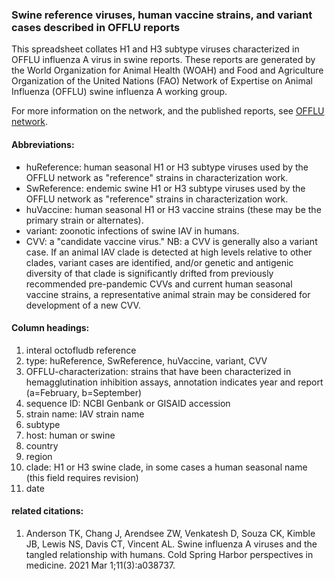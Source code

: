 ### Swine reference viruses, human vaccine strains, and variant cases described in OFFLU reports ###
This spreadsheet collates H1 and H3 subtype viruses characterized in OFFLU influenza A virus in swine reports. These reports are generated by the World Organization for Animal Health (WOAH) and Food and Agriculture Organization of the United Nations (FAO) Network of Expertise on Animal Influenza (OFFLU) swine influenza A working group.

For more information on the network, and the published reports, see [OFFLU network](https://www.offlu.org).

#### Abbreviations: ####
- huReference: human seasonal H1 or H3 subtype viruses used by the OFFLU network as "reference" strains in characterization work.
- SwReference: endemic swine H1 or H3 subtype viruses used by the OFFLU network as "reference" strains in characterization work.
- huVaccine: human seasonal H1 or H3 vaccine strains (these may be the primary strain or alternates).
- variant: zoonotic infections of swine IAV in humans.
- CVV: a "candidate vaccine virus." NB: a CVV is generally also a variant case. If an animal IAV clade is detected at high levels relative to other clades, variant cases are identified, and/or genetic and antigenic diversity of that clade is significantly drifted from previously recommended pre-pandemic CVVs and current human seasonal vaccine strains, a representative animal strain may be considered for development of a new CVV.

#### Column headings: ####
1. interal octofludb reference
2. type: huReference, SwReference, huVaccine, variant, CVV
3. OFFLU-characterization: strains that have been characterized in hemagglutination inhibition assays, annotation indicates year and report (a=February, b=September)
4. sequence ID: NCBI Genbank or GISAID accession
5. strain name: IAV strain name
6. subtype
7. host: human or swine
8. country
9. region
10. clade: H1 or H3 swine clade, in some cases a human seasonal name (this field requires revision)
11. date

#### related citations: ####

1. Anderson TK, Chang J, Arendsee ZW, Venkatesh D, Souza CK, Kimble JB, Lewis NS, Davis CT, Vincent AL. Swine influenza A viruses and the tangled relationship with humans. Cold Spring Harbor perspectives in medicine. 2021 Mar 1;11(3):a038737.
